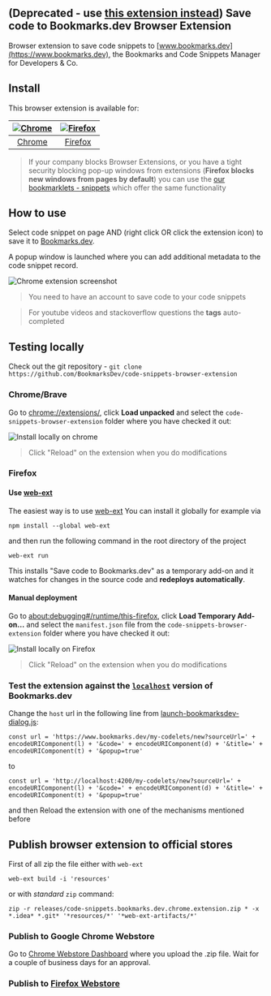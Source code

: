 (Deprecated - use [this extension instead](https://github.com/codeverland/codever-browser-extension)) Save code to Bookmarks.dev Browser Extension
---
Browser extension to save code snippets to [www.bookmarks.dev](https://www.bookmarks.dev), 
the Bookmarks and Code Snippets Manager for Developers & Co. 

## Install
This browser extension is available for:

| [![Chrome](assets/images/chrome-48.png)](https://chrome.google.com/webstore/detail/save-code-to-bookmarksdev/mibimnflfgnaealndgnamblppebdngne) | [![Firefox](assets/images/fx-48.png)](https://addons.mozilla.org/en-GB/firefox/addon/save-code-to-bookmarks-dev/) |
|:---:|:---:|
| [Chrome](https://chrome.google.com/webstore/detail/save-code-to-bookmarksdev/mibimnflfgnaealndgnamblppebdngne) | [Firefox](https://addons.mozilla.org/en-GB/firefox/addon/save-code-to-bookmarks-dev/) |

> If your company blocks Browser Extensions, or you have a tight security blocking pop-up windows from extensions
> (**Firefox blocks new windows from pages by default**)
> you can use the [our bookmarklets - snippets](https://www.bookmarks.dev/bookmarklets) which offer the same functionality 

## How to use
Select code snippet on page AND (right click OR click the extension icon) to save it to [Bookmarks.dev](https://www.bookmarks.dev).

A popup window is launched where you can add additional metadata to the code snippet record.

![Chrome extension screenshot](assets/images/save-snippet-via-chrome-extension-800.gif)

> You need to have an account to save code to your code snippets

> For youtube videos and stackoverflow questions the **tags** auto-completed

## Testing locally
Check out the git repository - `git clone https://github.com/BookmarksDev/code-snippets-browser-extension`

### Chrome/Brave
Go to [chrome://extensions/](chrome://extensions/), click **Load unpacked** and select the `code-snippets-browser-extension` folder
where you have checked it out:

![Install locally on chrome](assets/images/install-locally-and-reload-extension-chrome.png)

> Click "Reload" on the extension when you do modifications 

### Firefox
#### Use [web-ext](https://github.com/mozilla/web-ext)
The easiest way is to use [web-ext](https://github.com/mozilla/web-ext)
 You can install it globally for example via
```
npm install --global web-ext
```
and then run the following command in the root directory of the project

```
web-ext run
```

This installs "Save code to Bookmarks.dev" as a temporary add-on and it watches for changes in the source code
and **redeploys automatically**.

#### Manual deployment
Go to [about:debugging#/runtime/this-firefox](about:debugging#/runtime/this-firefox), click **Load Temporary Add-on...**
 and select the `manifest.json` file from the `code-snippets-browser-extension` folder where you have checked it out:

![Install locally on Firefox](assets/images/install-locally-and-reload-extension-firefox.png)

> Click "Reload" on the extension when you do modifications 

### Test the extension against the [`localhost`](https://github.com/BookmarksDev/bookmarks.dev) version of Bookmarks.dev 
Change the `host` url in the following line from [launch-bookmarksdev-dialog.js](launch-bookmarksdev-dialog.js):
```
const url = 'https://www.bookmarks.dev/my-codelets/new?sourceUrl=' + encodeURIComponent(l) + '&code=' + encodeURIComponent(d) + '&title=' + encodeURIComponent(t) + '&popup=true'
```
to
```
const url = 'http://localhost:4200/my-codelets/new?sourceUrl=' + encodeURIComponent(l) + '&code=' + encodeURIComponent(d) + '&title=' + encodeURIComponent(t) + '&popup=true'
```

and then Reload the extension with one of the mechanisms mentioned before

## Publish browser extension to official stores

First of all zip the file either with `web-ext`
```
web-ext build -i 'resources'
```

or with _standard_ `zip` command:
```
zip -r releases/code-snippets.bookmarks.dev.chrome.extension.zip * -x *.idea* *.git* '*resources/*' '*web-ext-artifacts/*'
```


### Publish to Google Chrome Webstore
Go to [Chrome Webstore Dashboard](https://chrome.google.com/webstore/developer/dashboard) where
you upload the .zip file. Wait for a couple of business days for an approval.

### Publish to [Firefox Webstore](https://extensionworkshop.com/documentation/publish/)

